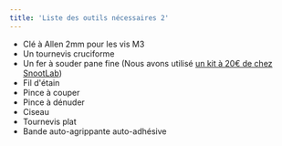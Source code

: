 ```yaml
---
title: 'Liste des outils nécessaires 2'
---
```


* Clé à Allen 2mm pour les vis M3
* Un tournevis cruciforme
* Un fer à souder pane fine \(Nous avons utilisé [un kit à 20€ de chez SnootLab](http://snootlab.fr/lang-en/snootlab-shields/1033-the-everything-you-need-to-get-soldering-kit-v10-en.html)\)
* Fil d'étain
* Pince à couper
* Pince à dénuder
* Ciseau
* Tournevis plat 
* Bande auto-agrippante auto-adhésive



